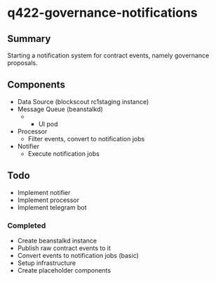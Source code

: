 # q422-governance-notifications


## Summary

Starting a notification system for contract events, namely governance proposals.


## Components

* Data Source (blockscout rc1staging instance)
* Message Queue (beanstalkd)
    * + UI pod
* Processor
    * Filter events, convert to notification jobs 
* Notifier
    * Execute notification jobs

## Todo

* Implement notifier
* Implement processor
* Implement telegram bot

### Completed

* Create beanstalkd instance
* Publish raw contract events to it
* Convert events to notification jobs (basic)
* Setup infrastructure
* Create placeholder components


